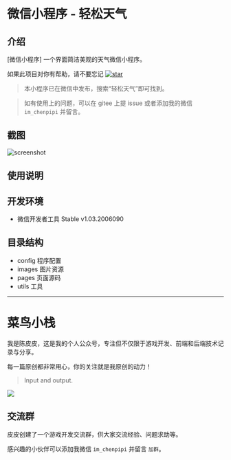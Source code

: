 # 微信小程序 - 轻松天气

## 介绍

[微信小程序] 一个界面简洁美观的天气微信小程序。

如果此项目对你有帮助，请不要忘记 [![star](https://gitee.com/ifaswind/miniprogram-easyweather-os/badge/star.svg?theme=dark)](https://gitee.com/ifaswind/miniprogram-easyweather-os/stargazers)

> 本小程序已在微信中发布，搜索“轻松天气”即可找到。

> 如有使用上的问题，可以在 gitee 上提 issue 或者添加我的微信 `im_chenpipi` 并留言。



## 截图

![screenshot](https://gitee.com/ifaswind/image-storage/raw/master/repositories/miniprogram-easyweather/screenshot.jpg)



## 使用说明



## 开发环境

- 微信开发者工具 Stable v1.03.2006090



## 目录结构

- config 程序配置
- images 图片资源
- pages 页面源码
- utils 工具



---



# 菜鸟小栈

我是陈皮皮，这是我的个人公众号，专注但不仅限于游戏开发、前端和后端技术记录与分享。

每一篇原创都非常用心，你的关注就是我原创的动力！

> Input and output.

![](https://gitee.com/ifaswind/image-storage/raw/master/weixin/official-account.png)



## 交流群

皮皮创建了一个游戏开发交流群，供大家交流经验、问题求助等。

感兴趣的小伙伴可以添加我微信 `im_chenpipi` 并留言 `加群`。